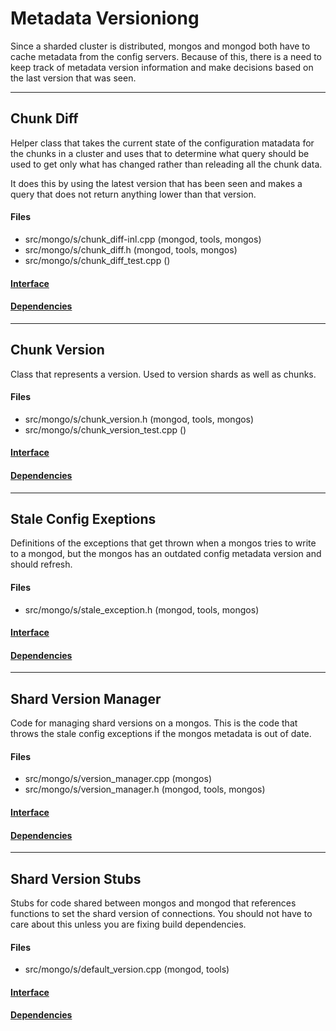 # Metadata Versioniong
Since a sharded cluster is distributed, mongos and mongod both have to cache metadata from the config servers.  Because of this, there is a need to keep track of metadata version information and make decisions based on the last version that was seen.


-------------

## Chunk Diff
Helper class that takes the current state of the configuration matadata for the chunks in a cluster and uses that to determine what query should be used to get only what has changed rather than releading all the chunk data.

It does this by using the latest version that has been seen and makes a query that does not return anything lower than that version.

#### Files
- src/mongo/s/chunk\_diff-inl.cpp   (mongod, tools, mongos)
- src/mongo/s/chunk\_diff.h   (mongod, tools, mongos)
- src/mongo/s/chunk\_diff\_test.cpp   ()

#### [Interface](interface/0)

#### [Dependencies](dependencies/0)

-------------

## Chunk Version
Class that represents a version.  Used to version shards as well as chunks.

#### Files
- src/mongo/s/chunk\_version.h   (mongod, tools, mongos)
- src/mongo/s/chunk\_version\_test.cpp   ()

#### [Interface](interface/1)

#### [Dependencies](dependencies/1)

-------------

## Stale Config Exeptions
Definitions of the exceptions that get thrown when a mongos tries to write to a mongod, but the mongos has an outdated config metadata version and should refresh.

#### Files
- src/mongo/s/stale\_exception.h   (mongod, tools, mongos)

#### [Interface](interface/2)

#### [Dependencies](dependencies/2)

-------------

## Shard Version Manager
Code for managing shard versions on a mongos.  This is the code that throws the stale config exceptions if the mongos metadata is out of date.

#### Files
- src/mongo/s/version\_manager.cpp   (mongos)
- src/mongo/s/version\_manager.h   (mongod, tools, mongos)

#### [Interface](interface/3)

#### [Dependencies](dependencies/3)

-------------

## Shard Version Stubs
Stubs for code shared between mongos and mongod that references functions to set the shard version of connections.  You should not have to care about this unless you are fixing build dependencies.

#### Files
- src/mongo/s/default\_version.cpp   (mongod, tools)

#### [Interface](interface/4)

#### [Dependencies](dependencies/4)
